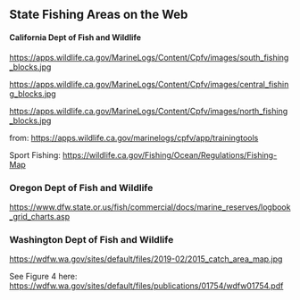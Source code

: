 ## State Fishing Areas on the Web

#### California Dept of Fish and Wildlife

https://apps.wildlife.ca.gov/MarineLogs/Content/Cpfv/images/south_fishing_blocks.jpg
     
https://apps.wildlife.ca.gov/MarineLogs/Content/Cpfv/images/central_fishing_blocks.jpg

https://apps.wildlife.ca.gov/MarineLogs/Content/Cpfv/images/north_fishing_blocks.jpg

from: https://apps.wildlife.ca.gov/marinelogs/cpfv/app/trainingtools

Sport Fishing: https://wildlife.ca.gov/Fishing/Ocean/Regulations/Fishing-Map


### Oregon Dept of Fish and Wildlife

https://www.dfw.state.or.us/fish/commercial/docs/marine_reserves/logbook_grid_charts.asp


### Washington Dept of Fish and Wildlife
  
https://wdfw.wa.gov/sites/default/files/2019-02/2015_catch_area_map.jpg

See Figure 4 here: https://wdfw.wa.gov/sites/default/files/publications/01754/wdfw01754.pdf
